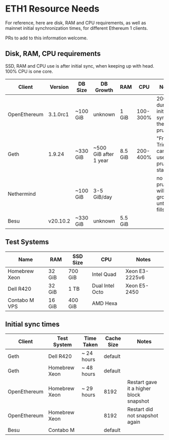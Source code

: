 # ETH1 Resource Needs

For reference, here are disk, RAM and CPU requirements, as well as mainnet initial
synchronization times, for different Ethereum 1 clients.

PRs to add to this information welcome.

## Disk, RAM, CPU requirements

SSD, RAM and CPU use is after initial sync, when keeping up with head. 100% CPU is one core.

| Client | Version | DB Size  | DB Growth | RAM | CPU | Notes |
|--------|---------|----------|-----------|-----|-----|-------|
| OpenEthereum | 3.1.0rc1 | ~100 GiB | unknown | 1 GiB | 100-300% | 200 GiB during initial sync, then prunes |
| Geth   | 1.9.24  | ~330 GiB | ~500 GiB after 1 year | 8.5 GiB | 200-400% | "Freezer Trick" can be used to prune state |
| Nethermind | | ~100 GiB | 3-5 GiB/day | | | no pruning, will grow until it fills disk |
| Besu | v20.10.2 | ~330 GiB | unknown | 5.5 GiB | | |

## Test Systems

| Name                 | RAM    | SSD Size | CPU        | Notes |
|----------------------|--------|----------|------------|-------|
| Homebrew Xeon        | 32 GiB | 700 GiB  | Intel Quad | Xeon E3-2225v6 |
| Dell R420            | 32 GiB | 1 TB     | Dual Intel Octo | Xeon E5-2450 |
| Contabo M VPS        | 16 GiB | 400 GiB  | AMD Hexa   |       |

## Initial sync times

| Client | Test System | Time Taken | Cache Size | Notes |
|--------|-------------|------------|------------|-------|
| Geth   | Dell R420   | ~ 24 hours | default    | |
| Geth   | Homebrew Xeon | ~ 48 hours | default  | |
| OpenEthereum | Homebrew Xeon | ~ 29 hours | 8192 | Restart gave it a higher block snapshot |
| OpenEthereum | Homebrew Xeon | | 8192 | Restart did not snapshot again |
| Besu | Contabo M | | default | |
